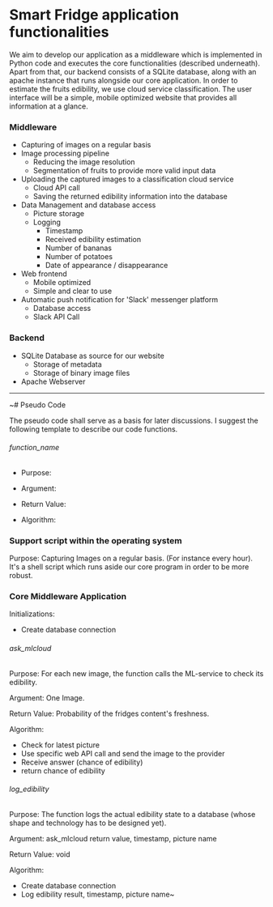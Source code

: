 # Smart Fridge application functionalities

We aim to develop our application as a  middleware which is implemented in Python code and executes the core functionalities (described underneath). Apart from that, our backend consists of a SQLite database, along with an apache instance that runs alongside our core application. In order to estimate the fruits edibility, we use cloud service classification. The user interface will be a simple, mobile optimized website that provides all information at a glance.

### Middleware

+ Capturing of images on a regular basis
+ Image processing pipeline
  + Reducing the image resolution
  + Segmentation of fruits to provide more valid input data
+ Uploading the captured images to a classification cloud service
  + Cloud API call
  + Saving the returned edibility information into the database
+ Data Management and database access
  + Picture storage
  + Logging
    + Timestamp
    + Received edibility estimation
    + Number of bananas
    + Number of potatoes
    + Date of appearance / disappearance
+ Web frontend
  + Mobile optimized
  + Simple and clear to use
+ Automatic push notification for 'Slack' messenger platform
  + Database access
  + Slack API Call

### Backend
+ SQLite Database as source for our website
  + Storage of metadata
  + Storage of binary image files
+ Apache Webserver  

----------------------------------

~# Pseudo Code

The pseudo code shall serve as a basis for later discussions. I suggest the following template to describe our code functions.

###### function_name

+ Purpose:

+ Argument:

+ Return Value:

+ Algorithm:

### Support script within the operating system

Purpose: Capturing Images on a regular basis. (For instance every hour). It's a shell script which runs aside our core program in order to be more robust.

### Core Middleware Application

Initializations:
+ Create database connection

###### ask_mlcloud
Purpose: For each new image, the function calls the ML-service to check its edibility.

Argument: One Image.

Return Value: Probability of the fridges content's freshness.

Algorithm:
+ Check for latest picture
+ Use specific web API call and send the image to the provider
+ Receive answer (chance of edibility) 
+ return chance of edibility

###### log_edibility
Purpose: The function logs the actual edibility state to a database (whose shape and technology has to be designed yet).

Argument: ask_mlcloud return value, timestamp, picture name

Return Value: void

Algorithm:
+ Create database connection
+ Log edibility result, timestamp, picture name~
